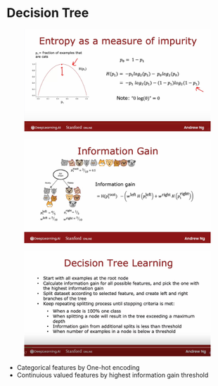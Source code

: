 # Decision Tree

<figure><img src="../.gitbook/assets/image (37).png" alt=""><figcaption></figcaption></figure>

<figure><img src="../.gitbook/assets/image (38).png" alt=""><figcaption></figcaption></figure>

<figure><img src="../.gitbook/assets/image (39).png" alt=""><figcaption></figcaption></figure>

* Categorical features by One-hot encoding
* Continuious valued features by highest information gain threshold
